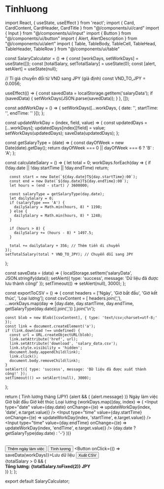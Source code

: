 # Tinhluong
import React, { useState, useEffect } from 'react';
import { Card, CardContent, CardHeader, CardTitle } from "@/components/ui/card"
import { Input } from "@/components/ui/input"
import { Button } from "@/components/ui/button"
import { Alert, AlertDescription } from "@/components/ui/alert"
import { Table, TableBody, TableCell, TableHead, TableHeader, TableRow } from "@/components/ui/table"

const SalaryCalculator = () => {
  const [workDays, setWorkDays] = useState([]);
  const [totalSalary, setTotalSalary] = useState(0);
  const [alert, setAlert] = useState(null);

  // Tỉ giá chuyển đổi từ VND sang JPY (giả định)
  const VND_TO_JPY = 0.0056;

  useEffect(() => {
    const savedData = localStorage.getItem('salaryData');
    if (savedData) {
      setWorkDays(JSON.parse(savedData));
    }
  }, []);

  const addWorkDay = () => {
    setWorkDays([...workDays, { date: '', startTime: '', endTime: '' }]);
  };

  const updateWorkDay = (index, field, value) => {
    const updatedDays = [...workDays];
    updatedDays[index][field] = value;
    setWorkDays(updatedDays);
    saveData(updatedDays);
  };

  const getSalaryType = (date) => {
    const dayOfWeek = new Date(date).getDay();
    return dayOfWeek === 0 || dayOfWeek === 6 ? 'B' : 'A';
  };

  const calculateSalary = () => {
    let total = 0;
    workDays.forEach(day => {
      if (!day.date || !day.startTime || !day.endTime) return;

      const start = new Date(`${day.date}T${day.startTime}:00`);
      const end = new Date(`${day.date}T${day.endTime}:00`);
      let hours = (end - start) / 3600000;
      
      const salaryType = getSalaryType(day.date);
      let dailySalary = 0;
      if (salaryType === 'A') {
        dailySalary = Math.min(hours, 8) * 1198;
      } else {
        dailySalary = Math.min(hours, 8) * 1248;
      }
      
      if (hours > 8) {
        dailySalary += (hours - 8) * 1497.5;
      }
      
      total += dailySalary + 356; // Thêm tiền di chuyển
    });
    setTotalSalary(total * VND_TO_JPY); // Chuyển đổi sang JPY
  };

  const saveData = (data) => {
    localStorage.setItem('salaryData', JSON.stringify(data));
    setAlert({ type: 'success', message: 'Dữ liệu đã được lưu thành công!' });
    setTimeout(() => setAlert(null), 3000);
  };

  const exportToCSV = () => {
    const headers = ['Ngày', 'Giờ bắt đầu', 'Giờ kết thúc', 'Loại lương'];
    const csvContent = [
      headers.join(','),
      ...workDays.map(day => [day.date, day.startTime, day.endTime, getSalaryType(day.date)].join(','))
    ].join('\n');

    const blob = new Blob([csvContent], { type: 'text/csv;charset=utf-8;' });
    const link = document.createElement('a');
    if (link.download !== undefined) {
      const url = URL.createObjectURL(blob);
      link.setAttribute('href', url);
      link.setAttribute('download', 'salary_data.csv');
      link.style.visibility = 'hidden';
      document.body.appendChild(link);
      link.click();
      document.body.removeChild(link);
    }
    setAlert({ type: 'success', message: 'Dữ liệu đã được xuất thành công!' });
    setTimeout(() => setAlert(null), 3000);
  };

  return (
    <Card className="w-full max-w-4xl mx-auto">
      <CardHeader>
        <CardTitle>Tính lương tháng (JPY)</CardTitle>
      </CardHeader>
      <CardContent>
        {alert && (
          <Alert className="mb-4">
            <AlertDescription>{alert.message}</AlertDescription>
          </Alert>
        )}
        <Table>
          <TableHeader>
            <TableRow>
              <TableHead>Ngày làm việc</TableHead>
              <TableHead>Giờ bắt đầu</TableHead>
              <TableHead>Giờ kết thúc</TableHead>
              <TableHead>Loại lương</TableHead>
            </TableRow>
          </TableHeader>
          <TableBody>
            {workDays.map((day, index) => (
              <TableRow key={index}>
                <TableCell>
                  <Input
                    type="date"
                    value={day.date}
                    onChange={(e) => updateWorkDay(index, 'date', e.target.value)}
                  />
                </TableCell>
                <TableCell>
                  <Input
                    type="time"
                    value={day.startTime}
                    onChange={(e) => updateWorkDay(index, 'startTime', e.target.value)}
                  />
                </TableCell>
                <TableCell>
                  <Input
                    type="time"
                    value={day.endTime}
                    onChange={(e) => updateWorkDay(index, 'endTime', e.target.value)}
                  />
                </TableCell>
                <TableCell>
                  {day.date ? getSalaryType(day.date) : '-'}
                </TableCell>
              </TableRow>
            ))}
          </TableBody>
        </Table>
        <div className="flex space-x-2 mt-4">
          <Button onClick={addWorkDay}>Thêm ngày làm việc</Button>
          <Button onClick={calculateSalary}>Tính lương</Button>
          <Button onClick={() => saveData(workDays)}>Lưu dữ liệu</Button>
          <Button onClick={exportToCSV}>Xuất CSV</Button>
        </div>
        {totalSalary > 0 && (
          <div className="mt-4">
            <strong>Tổng lương: {totalSalary.toFixed(2)} JPY</strong>
          </div>
        )}
      </CardContent>
    </Card>
  );
};

export default SalaryCalculator;
